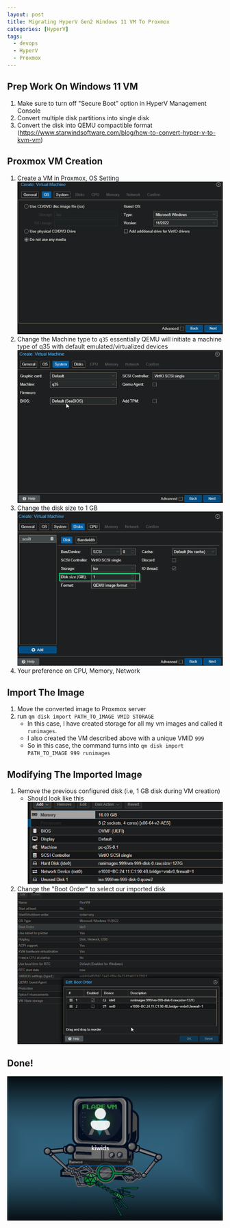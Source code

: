 ```yaml
---
layout: post
title: Migrating HyperV Gen2 Windows 11 VM To Proxmox
categories: [HyperV]
tags:
  - devops
  - HyperV
  - Proxmox
---
```


## Prep Work On Windows 11 VM
1. Make sure to turn off "Secure Boot" option in HyperV Management Console
2. Convert multiple disk partitions into single disk
3. Convert the disk into QEMU compactible format (https://www.starwindsoftware.com/blog/how-to-convert-hyper-v-to-kvm-vm)


## Proxmox VM Creation
1. Create a VM in Proxmox, OS Setting
![](/assets/images/03-26-20242024-03-26-Migrating%20HyperV%20Gen2%20Windows%20VM%20To%20Proxmox.png)
2. Change the Machine type to `q35` essentially QEMU will initiate a machine type of q35 with default emulated/virtualized devices
![](/assets/images/03-26-20242024-03-26-Migrating%20HyperV%20Gen2%20Windows%20VM%20To%20Proxmox-1.png)
3. Change the disk size to 1 GB
![](/assets/images/03-26-20242024-03-26-Migrating%20HyperV%20Gen2%20Windows%20VM%20To%20Proxmox-3.png)
4. Your preference on CPU, Memory, Network


## Import The Image 
1. Move the converted image to Proxmox server 
2. run `qm disk import PATH_TO_IMAGE VMID STORAGE`
	- In this case, I have created storage for all my vm images and called it `runimages`.
	- I also created the VM described above with a unique VMID `999`
	- So in this case, the command turns into `qm disk import PATH_TO_IMAGE 999 runimages`

## Modifying The Imported Image
1. Remove the previous configured disk (i.e, 1 GB disk during VM creation)
	- Should look like this 
![](/assets/images/03-26-20242024-03-26-Migrating%20HyperV%20Gen2%20Windows%20VM%20To%20Proxmox-4.png)
2. Change the "Boot Order" to select our imported disk
![](/assets/images/03-26-20242024-03-26-Migrating%20HyperV%20Gen2%20Windows%20VM%20To%20Proxmox-5.png)


## Done!
![](/assets/images/03-26-20242024-03-26-Migrating%20HyperV%20Gen2%20Windows%20VM%20To%20Proxmox-6.png)